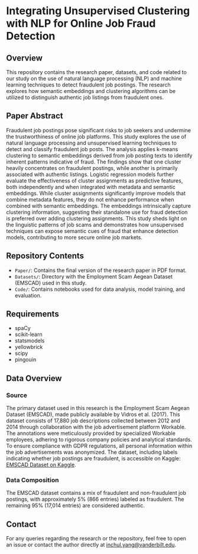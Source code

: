 # Integrating Unsupervised Clustering with NLP for Online Job Fraud Detection 

## Overview
This repository contains the research paper, datasets, and code related to our study on the use of natural language processing (NLP) and machine learning techniques to detect fraudulent job postings. The research explores how semantic embeddings and clustering algorithms can be utilized to distinguish authentic job listings from fraudulent ones.

## Paper Abstract
Fraudulent job postings pose significant risks to job seekers and undermine the trustworthiness of online job platforms. This study explores the use of natural language processing and unsupervised learning techniques to detect and classify fraudulent job posts. The analysis applies k-means clustering to semantic embeddings derived from job posting texts to identify inherent patterns indicative of fraud. The findings show that one cluster heavily concentrates on fraudulent postings, while another is primarily associated with authentic listings. Logistic regression models further evaluate the effectiveness of cluster assignments as predictive features, both independently and when integrated with metadata and semantic embeddings. While cluster assignments significantly improve models that combine metadata features, they do not enhance performance when combined with semantic embeddings. The embeddings intrinsically capture clustering information, suggesting their standalone use for fraud detection is preferred over adding clustering assignments. This study sheds light on the linguistic patterns of job scams and demonstrates how unsupervised techniques can expose semantic cues of fraud that enhance detection models, contributing to more secure online job markets.

## Repository Contents
- `Paper/`: Contains the final version of the research paper in PDF format.
- `Datasets/`: Directory with the Employment Scam Aegean Dataset (EMSCAD) used in this study.
- `Code/`: Contains notebooks used for data analysis, model training, and evaluation.

## Requirements
- spaCy
- scikit-learn
- statsmodels
- yellowbrick
- scipy
- pingouin

## Data Overview

### Source
The primary dataset used in this research is the Employment Scam Aegean Dataset (EMSCAD), made publicly available by Vidros et al. (2017). This dataset consists of 17,880 job descriptions collected between 2012 and 2014 through collaboration with the job advertisement platform Workable. The annotations were meticulously provided by specialized Workable employees, adhering to rigorous company policies and analytical standards. To ensure compliance with GDPR regulations, all personal information within the job advertisements was anonymized. The dataset, including labels indicating whether job postings are fraudulent, is accessible on Kaggle: [EMSCAD Dataset on Kaggle](https://www.kaggle.com/datasets/shivamb/real-or-fake-fake-jobposting-prediction).

### Data Composition
The EMSCAD dataset contains a mix of fraudulent and non-fraudulent job postings, with approximately 5% (866 entries) labeled as fraudulent. The remaining 95% (17,014 entries) are considered authentic.

## Contact
For any queries regarding the research or the repository, feel free to open an issue or contact the author directly at inchul.yang@vanderbilt.edu.